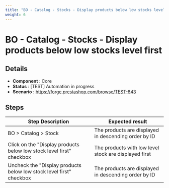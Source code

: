 ```yaml
---
title: "BO - Catalog - Stocks - Display products below low stocks level first"
weight: 6
---
```


# BO - Catalog - Stocks - Display products below low stocks level first
## Details
* **Component** : Core
* **Status** : [TEST] Automation in progress
* **Scenario** : https://forge.prestashop.com/browse/TEST-843

## Steps
| Step Description | Expected result |
| ----- | ----- |
| BO > Catalog > Stock | The products are displayed in descending order by ID |
| Click on the "Display products below low stock level first" checkbox | The products with low level stock are displayed first |
| Uncheck the "Display products below low stock level first" checkbox | The products are displayed in descending order by ID |
